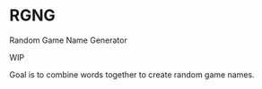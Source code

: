 # RGNG

Random Game Name Generator

WIP

Goal is to combine words together to create random game names.